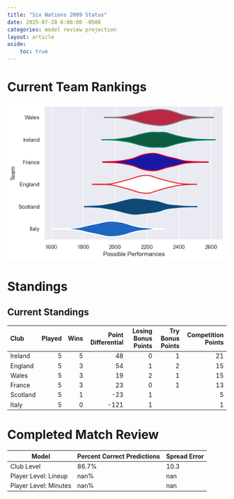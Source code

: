 ```yaml
---  
title: "Six Nations 2009 Status"  
date: 2025-07-28 6:00:00 -0500  
categories: model review projection  
layout: article  
aside:  
    toc: true  
---
```

# Current Team Rankings


![Club Rankings](plots/rankings_Six_Nations_2009.png)
# Standings

## Current Standings


| Club     |   Played |   Wins |   Point Differential |   Losing Bonus Points |   Try Bonus Points |   Competition Points |
|:---------|---------:|-------:|---------------------:|----------------------:|-------------------:|---------------------:|
| Ireland  |        5 |      5 |                   48 |                     0 |                  1 |                   21 |
| England  |        5 |      3 |                   54 |                     1 |                  2 |                   15 |
| Wales    |        5 |      3 |                   19 |                     2 |                  1 |                   15 |
| France   |        5 |      3 |                   23 |                     0 |                  1 |                   13 |
| Scotland |        5 |      1 |                  -23 |                     1 |                    |                    5 |
| Italy    |        5 |      0 |                 -121 |                     1 |                    |                    1 |



# Completed Match Review


| Model | Percent Correct Predictions | Spread Error |
| ------ | ------ | ------ |
| Club Level | 86.7% | 10.3 |
| Player Level: Lineup | nan% | nan |
| Player Level: Minutes | nan% | nan |

